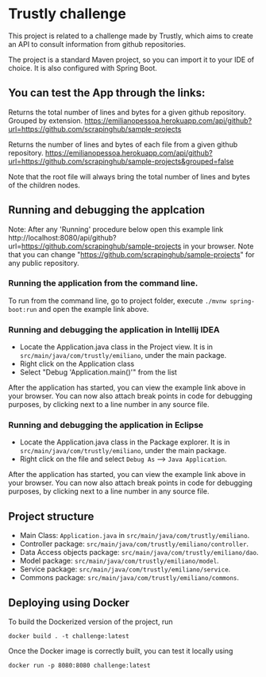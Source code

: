 # Trustly challenge

This project is related to a challenge made by Trustly, which aims to create an API to consult information from github repositories.

The project is a standard Maven project, so you can import it to your IDE of choice. It is also configured with Spring Boot.

## You can test the App through the links:

Returns the total number of lines and bytes for a given github repository. Grouped by extension.
https://emilianopessoa.herokuapp.com/api/github?url=https://github.com/scrapinghub/sample-projects

Returns the number of lines and bytes of each file from a given github repository.
https://emilianopessoa.herokuapp.com/api/github?url=https://github.com/scrapinghub/sample-projects&grouped=false

Note that the root file will always bring the total number of lines and bytes of the children nodes.

## Running and debugging the applcation

Note: After any 'Running' procedure below open this example link http://localhost:8080/api/github?url=https://github.com/scrapinghub/sample-projects in your browser. 
Note that you can change "https://github.com/scrapinghub/sample-projects" for any public repository. 

### Running the application from the command line.
To run from the command line, go to project folder, execute `./mvnw spring-boot:run` and open the example link above.

### Running and debugging the application in Intellij IDEA
- Locate the Application.java class in the Project view. It is in `src/main/java/com/trustly/emiliano`, under the main package.
- Right click on the Application class
- Select "Debug 'Application.main()'" from the list

After the application has started, you can view the example link above in your browser. 
You can now also attach break points in code for debugging purposes, by clicking next to a line number in any source file.

### Running and debugging the application in Eclipse
- Locate the Application.java class in the Package explorer. It is in `src/main/java/com/trustly/emiliano`, under the main package.
- Right click on the file and select `Debug As` --> `Java Application`.

After the application has started, you can view the example link above in your browser. 
You can now also attach break points in code for debugging purposes, by clicking next to a line number in any source file.

## Project structure

- Main Class: `Application.java` in `src/main/java/com/trustly/emiliano`.
- Controller package: `src/main/java/com/trustly/emiliano/controller`.
- Data Access objects package: `src/main/java/com/trustly/emiliano/dao`.
- Model package: `src/main/java/com/trustly/emiliano/model`.
- Service package: `src/main/java/com/trustly/emiliano/service`.
- Commons package: `src/main/java/com/trustly/emiliano/commons`.

## Deploying using Docker

To build the Dockerized version of the project, run

```
docker build . -t challenge:latest
```

Once the Docker image is correctly built, you can test it locally using

```
docker run -p 8080:8080 challenge:latest
```
